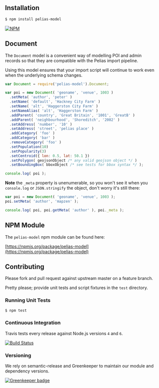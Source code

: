 ## Installation

```bash
$ npm install pelias-model
```

[![NPM](https://nodei.co/npm/pelias-model.png?downloads=true&stars=true)](https://nodei.co/npm/pelias-model)

## Document

The `Document` model is a convenient way of modelling POI and admin records so that they are compatible with the Pelias import pipeline.

Using this model ensures that your import script will continue to work even when the underlying schema changes.

```javascript
var Document = require('pelias-model').Document;

var poi = new Document( 'geoname', 'venue', 1003 )
  .setMeta( 'author', 'peter' )
  .setName( 'default', 'Hackney City Farm' )
  .setName( 'alt', 'Haggerston City Farm' )
  .setNameAlias( 'alt', 'Haggerston Farm' )
  .addParent( 'country', 'Great Britain', '1001', 'GreatB' )
  .addParent( 'neighbourhood', 'Shoreditch', '2002' )
  .setAddress( 'number', '10' )
  .setAddress( 'street', 'pelias place' )
  .addCategory( 'foo' )
  .addCategory( 'bar' )
  .removeCategory( 'foo' )
  .setPopulation(10)
  .setPopularity(3)
  .setCentroid({ lon: 0.5, lat: 50.1 })
  .setPolygon( geojsonObject /* any valid geojson object */ )
  .setBoundingBox( bboxObject /* see tests for bbox syntax */ );

console.log( poi );
```

**Note** the `_meta` property is unenumerable, so you won't see it when you `console.log` or `JSON.stringify` the object, don't worry it's still there:

```javascript
var poi = new Document( 'geoname', 'venue', 1003 );
poi.setMeta( 'author', 'mapzen' );

console.log( poi, poi.getMeta( 'author' ), poi._meta );
```

## NPM Module

The `pelias-model` npm module can be found here:

[https://npmjs.org/package/pelias-model](https://npmjs.org/package/pelias-model)

## Contributing

Please fork and pull request against upstream master on a feature branch.

Pretty please; provide unit tests and script fixtures in the `test` directory.

### Running Unit Tests

```bash
$ npm test
```

### Continuous Integration

Travis tests every release against Node.js versions `4` and `6`.

[![Build Status](https://travis-ci.org/pelias/model.png?branch=master)](https://travis-ci.org/pelias/model)


### Versioning

We rely on semantic-release and Greenkeeper to maintain our module and dependency versions.

[![Greenkeeper badge](https://badges.greenkeeper.io/pelias/model.svg)](https://greenkeeper.io/)
